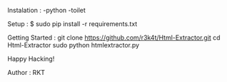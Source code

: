 Instalation : 
-python
-toilet

Setup : 
$ sudo pip install -r requirements.txt

Getting Started :
git clone https://github.com/r3k4t/Html-Extractor.git
cd Html-Extractor
sudo python htmlextractor.py


Happy Hacking!

Author : RKT
